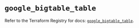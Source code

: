# `google_bigtable_table`

Refer to the Terraform Registry for docs: [`google_bigtable_table`](https://registry.terraform.io/providers/hashicorp/google/5.32.0/docs/resources/bigtable_table).
